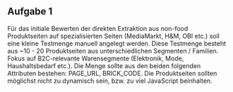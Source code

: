 ## Aufgabe 1

Für das initiale Bewerten der direkten Extraktion aus non-food Produktseiten auf spezialisierten Seiten (MediaMarkt, H&M, OBI etc.) soll eine kleine Testmenge manuell angelegt werden. Diese Testmenge besteht aus ~10 - 20 Produktseiten aus unterschiedlichen Segmenten / Familien. Fokus auf B2C-relevante Warensegmente (Elektronik, Mode, Haushaltsbedarf etc.). Die Menge sollte aus den beiden folgenden Attributen bestehen: PAGE_URL, BRICK_CODE. Die Produktseiten sollten möglichst nicht zu dynamisch sein, bzw. zu viel JavaScript beinhalten.